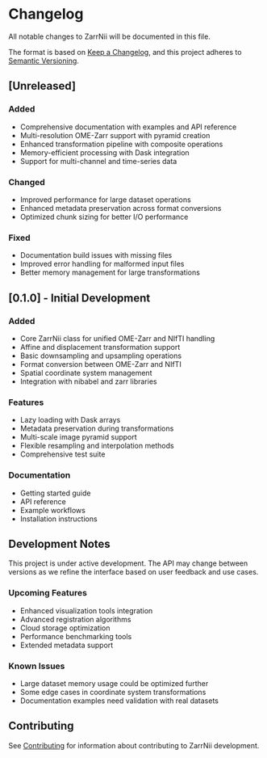 # Changelog

All notable changes to ZarrNii will be documented in this file.

The format is based on [Keep a Changelog](https://keepachangelog.com/en/1.0.0/),
and this project adheres to [Semantic Versioning](https://semver.org/spec/v2.0.0.html).

## [Unreleased]

### Added
- Comprehensive documentation with examples and API reference
- Multi-resolution OME-Zarr support with pyramid creation
- Enhanced transformation pipeline with composite operations
- Memory-efficient processing with Dask integration
- Support for multi-channel and time-series data

### Changed
- Improved performance for large dataset operations
- Enhanced metadata preservation across format conversions
- Optimized chunk sizing for better I/O performance

### Fixed
- Documentation build issues with missing files
- Improved error handling for malformed input files
- Better memory management for large transformations

## [0.1.0] - Initial Development

### Added
- Core ZarrNii class for unified OME-Zarr and NIfTI handling
- Affine and displacement transformation support
- Basic downsampling and upsampling operations
- Format conversion between OME-Zarr and NIfTI
- Spatial coordinate system management
- Integration with nibabel and zarr libraries

### Features
- Lazy loading with Dask arrays
- Metadata preservation during transformations
- Multi-scale image pyramid support
- Flexible resampling and interpolation methods
- Comprehensive test suite

### Documentation
- Getting started guide
- API reference
- Example workflows
- Installation instructions

## Development Notes

This project is under active development. The API may change between versions as we refine the interface based on user feedback and use cases.

### Upcoming Features
- Enhanced visualization tools integration
- Advanced registration algorithms
- Cloud storage optimization
- Performance benchmarking tools
- Extended metadata support

### Known Issues
- Large dataset memory usage could be optimized further
- Some edge cases in coordinate system transformations
- Documentation examples need validation with real datasets

## Contributing

See [Contributing](contributing.md) for information about contributing to ZarrNii development.